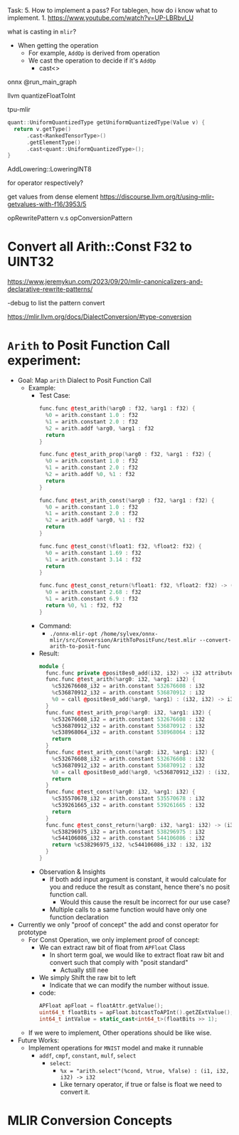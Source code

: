 Task:
5. How to implement a pass? For tablegen, how do i know what to implement.
	1. https://www.youtube.com/watch?v=UP-LBRbvI_U

what is casting in `mlir`?
- When getting the operation
	- For example, `AddOp` is derived from operation
	- We cast the operation to decide if it's `AddOp`
		- cast<>

onnx @run_main_graph

llvm
quantizeFloatToInt

tpu-mlir
```cpp
quant::UniformQuantizedType getUniformQuantizedType(Value v) {
  return v.getType()
      .cast<RankedTensorType>()
      .getElementType()
      .cast<quant::UniformQuantizedType>();
}
```

AddLowering::LoweringINT8

for operator respectively?

get values from dense element
https://discourse.llvm.org/t/using-mlir-getvalues-with-f16/3953/5

opRewritePattern v.s opConversionPattern
# Convert all Arith::Const F32 to UINT32

https://www.jeremykun.com/2023/09/20/mlir-canonicalizers-and-declarative-rewrite-patterns/

-debug to list the pattern convert

https://mlir.llvm.org/docs/DialectConversion/#type-conversion

# `Arith` to Posit Function Call experiment:

- Goal: Map `arith` Dialect to Posit Function Call
	- Example:
		- Test Case:
			```cpp
			func.func @test_arith(%arg0 : f32, %arg1 : f32) {
			  %0 = arith.constant 1.0 : f32
			  %1 = arith.constant 2.0 : f32
			  %2 = arith.addf %arg0, %arg1 : f32
			  return
			}
			
			func.func @test_arith_prop(%arg0 : f32, %arg1 : f32) {
			  %0 = arith.constant 1.0 : f32
			  %1 = arith.constant 2.0 : f32
			  %2 = arith.addf %0, %1 : f32
			  return
			}
			
			func.func @test_arith_const(%arg0 : f32, %arg1 : f32) {
			  %0 = arith.constant 1.0 : f32
			  %1 = arith.constant 2.0 : f32
			  %2 = arith.addf %arg0, %1 : f32
			  return
			}
			
			func.func @test_const(%float1: f32, %float2: f32) {
			  %0 = arith.constant 1.69 : f32
			  %1 = arith.constant 3.14 : f32
			  return
			}
			
			func.func @test_const_return(%float1: f32, %float2: f32) -> (f32, f32) {
			  %0 = arith.constant 2.68 : f32
			  %1 = arith.constant 6.9 : f32
			  return %0, %1 : f32, f32
			}
			```
		- Command: 
			- `./onnx-mlir-opt /home/sylvex/onnx-mlir/src/Conversion/ArithToPositFunc/test.mlir --convert-arith-to-posit-func`
		- Result:
			```cpp
			module {
			  func.func private @posit8es0_add(i32, i32) -> i32 attributes {llvm.readnone}
			  func.func @test_arith(%arg0: i32, %arg1: i32) {
			    %c532676608_i32 = arith.constant 532676608 : i32
			    %c536870912_i32 = arith.constant 536870912 : i32
			    %0 = call @posit8es0_add(%arg0, %arg1) : (i32, i32) -> i32                  return
			  }
			  func.func @test_arith_prop(%arg0: i32, %arg1: i32) {
			    %c532676608_i32 = arith.constant 532676608 : i32
			    %c536870912_i32 = arith.constant 536870912 : i32
			    %c538968064_i32 = arith.constant 538968064 : i32
			    return
			  }
			  func.func @test_arith_const(%arg0: i32, %arg1: i32) {
			    %c532676608_i32 = arith.constant 532676608 : i32
			    %c536870912_i32 = arith.constant 536870912 : i32
			    %0 = call @posit8es0_add(%arg0, %c536870912_i32) : (i32, i32) -> i32
			    return
			  }
			  func.func @test_const(%arg0: i32, %arg1: i32) {
			    %c535570678_i32 = arith.constant 535570678 : i32
			    %c539261665_i32 = arith.constant 539261665 : i32
			    return
			  }
			  func.func @test_const_return(%arg0: i32, %arg1: i32) -> (i32, i32) {
			    %c538296975_i32 = arith.constant 538296975 : i32
			    %c544106086_i32 = arith.constant 544106086 : i32
			    return %c538296975_i32, %c544106086_i32 : i32, i32
			  }
			}
			```
		- Observation & Insights
			- If both add input argument is constant, it would calculate for you and reduce the result as constant, hence there's no posit function call.
				- Would this cause the result be incorrect for our use case?
			- Multiple calls to a same function would have only one function declaration
- Currently we only "proof of concept" the add and const operator for prototype
	- For Const Operation, we only implement proof of concept:
		- We can extract raw bit of float from `APFloat` Class
			- In short term goal, we would like to extract float raw bit and convert such that comply with "posit standard"
				- Actually still nee
		- We simply Shift the raw bit to left 
			- Indicate that we can modify the number without issue.
		- code:
			```cpp
			APFloat apFloat = floatAttr.getValue();
			uint64_t floatBits = apFloat.bitcastToAPInt().getZExtValue();
			int64_t intValue = static_cast<int64_t>(floatBits >> 1);
			```
	- If we were to implement, Other operations should be like wise.
- Future Works:
	- Implement operations for `MNIST` model and make it runnable
		- `addf`, `cmpf`, `constant`, `mulf`, `select`
			- `select`: 
				- `%x = "arith.select"(%cond, %true, %false) : (i1, i32, i32) -> i32`
				- Like ternary operator, if true or false is float we need to convert it.
# MLIR Conversion Concepts

